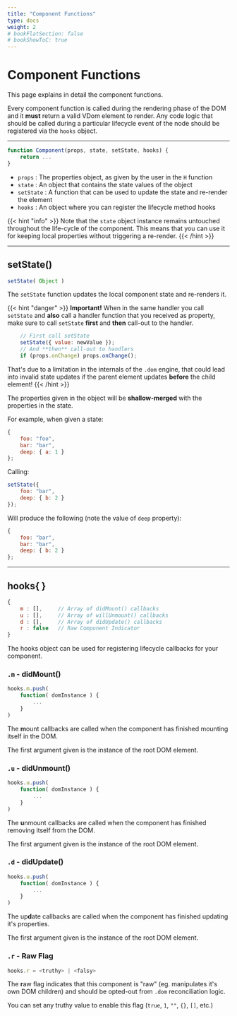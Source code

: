 ```yaml
---
title: "Component Functions"
type: docs
weight: 2
# bookFlatSection: false
# bookShowToC: true
---
```


# Component Functions

This page explains in detail the component functions.

Every component function is called during the rendering phase of the DOM and it **must** return a valid VDom element to render. Any code logic that should be called during a particular lifecycle event of the node should be registered via the `hooks` object.

---

```js
function Component(props, state, setState, hooks) {
    return ...
}
```

- `props` : The properties object, as given by the user in the `H` function
- `state` : An object that contains the state values of the object
- `setState` : A function that can be used to update the state and re-render the element
- `hooks` : An object where you can register the lifecycle method hooks

{{< hint "info" >}}
Note that the `state` object instance remains untouched throughout the life-cycle of the component. This means that you can use it for keeping local properties without triggering a re-render.
{{< /hint >}}

---

## setState()

```js
setState( Object )
```

The `setState` function updates the local component state and re-renders it.

{{< hint "danger" >}}
**Important!**
When in the same handler you call `setState` and **also** call a handler function that you received as property, make sure to call `setState` **first** and **then** call-out to the handler.

```js
    // First call setState
    setState({ value: newValue });
    // And **then** call-out to handlers
    if (props.onChange) props.onChange();
```

That's due to a limitation in the internals of the `.dom` engine, that could lead into invalid state updates if the parent element updates **before** the child element!
{{< /hint >}}

The properties given in the object will be **shallow-merged** with the properties in the state. 

For example, when given a state:

```js
{
    foo: "foo",
    bar: "bar",
    deep: { a: 1 }
};
```

Calling:

```js
setState({
    foo: "bar",
    deep: { b: 2 }
});
```

Will produce the following (note the value of `deep` property):

```js
{
    foo: "bar",
    bar: "bar",
    deep: { b: 2 }
};
```

---

## hooks{ }

```js
{
    m : [],     // Array of didMount() callbacks
    u : [],     // Array of willUnmount() callbacks
    d : [],     // Array of didUpdate() callbacks
    r : false   // Raw Component Indicator
}
```

The hooks object can be used for registering lifecycle callbacks for your component.

### `.m` - didMount()

```js
hooks.m.push(
    function( domInstance ) {
        ...
    }
)
```

The **m**ount callbacks are called when the component has finished mounting itself in the DOM. 

The first argument given is the instance of the root DOM element.

### `.u` - didUnmount()

```js
hooks.u.push(
    function( domInstance ) {
        ...
    }
)
```

The **u**nmount callbacks are called when the component has finished removing itself from the DOM. 

The first argument given is the instance of the root DOM element.

### `.d` - didUpdate()

```js
hooks.u.push(
    function( domInstance ) {
        ...
    }
)
```

The up**d**ate callbacks are called when the component has finished updating it's properties. 

The first argument given is the instance of the root DOM element.

### `.r` - Raw Flag

```js
hooks.r = <truthy> | <falsy>
```

The **r**aw flag indicates that this component is "raw" (eg. manipulates it's own DOM children) and should be opted-out from `.dom` reconciliation logic.

You can set any truthy value to enable this flag (`true`, `1`, `""`, `{}`, `[]`, etc.)
